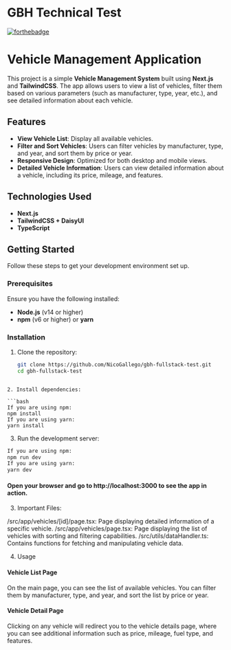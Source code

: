 # GBH Technical Test

[![forthebadge](https://forthebadge.com/images/badges/works-on-my-machine.svg)](https://forthebadge.com)

# Vehicle Management Application

This project is a simple **Vehicle Management System** built using **Next.js** and **TailwindCSS**. The app allows users to view a list of vehicles, filter them based on various parameters (such as manufacturer, type, year, etc.), and see detailed information about each vehicle.

## Features

- **View Vehicle List**: Display all available vehicles.
- **Filter and Sort Vehicles**: Users can filter vehicles by manufacturer, type, and year, and sort them by price or year.
- **Responsive Design**: Optimized for both desktop and mobile views.
- **Detailed Vehicle Information**: Users can view detailed information about a vehicle, including its price, mileage, and features.

## Technologies Used

- **Next.js** 
- **TailwindCSS + DaisyUI**
- **TypeScript**


## Getting Started

Follow these steps to get your development environment set up.

### Prerequisites

Ensure you have the following installed:

- **Node.js** (v14 or higher)
- **npm** (v6 or higher) or **yarn**

### Installation

1. Clone the repository:

   ```bash
   git clone https://github.com/NicoGallego/gbh-fullstack-test.git
   cd gbh-fullstack-test
  ````

2. Install dependencies:

  ```bash
  If you are using npm:
  npm install
  If you are using yarn:
  yarn install
  ````

3. Run the development server:

  ```bash
  If you are using npm:
  npm run dev
  If you are using yarn:
  yarn dev
  ```

#### Open your browser and go to http://localhost:3000 to see the app in action.

3. Important Files:

/src/app/vehicles/[id]/page.tsx: Page displaying detailed information of a specific vehicle.
/src/app/vehicles/page.tsx: Page displaying the list of vehicles with sorting and filtering capabilities.
/src/utils/dataHandler.ts: Contains functions for fetching and manipulating vehicle data.

4. Usage
#### Vehicle List Page
On the main page, you can see the list of available vehicles. You can filter them by manufacturer, type, and year, and sort the list by price or year.

#### Vehicle Detail Page
Clicking on any vehicle will redirect you to the vehicle details page, where you can see additional information such as price, mileage, fuel type, and features.
